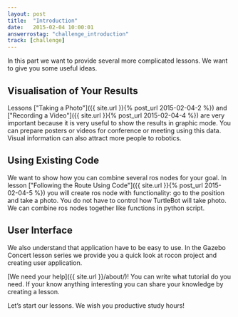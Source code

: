 ```yaml
---
layout: post
title:  "Introduction"
date:   2015-02-04 10:00:01
answerrostag: "challenge_introduction"
track: [challenge]
---
```


In this part we want to provide several more complicated lessons. We want to
give you some useful ideas.

## Visualisation of Your Results

Lessons ["Taking a Photo"]({{ site.url }}{% post_url 2015-02-04-2 %}) and
["Recording a Video"]({{ site.url }}{% post_url 2015-02-04-4 %}) are very
important because it is very useful to show the results in graphic mode. You
can prepare posters or videos for conference or meeting using this data. Visual
information can also attract more people to robotics.

## Using Existing Code

We want to show how you can combine several ros nodes for your goal. In lesson
["Following the Route Using Code"]({{ site.url }}{% post_url 2015-02-04-5 %})
you will create ros node with functionality: go to the position and take a
photo. You do not have to control how TurtleBot will take photo. We can combine
ros nodes together like functions in python script.

## User Interface

We also understand that application have to be easy to use. In the Gazebo
Concert lesson series we provide you a quick look at rocon project and creating
user application.

[We need your help]({{ site.url }}/about/)! You can write what tutorial do you
need. If your know anything interesting you can share your knowledge by
creating a lesson.

Let’s start our lessons. We wish you productive study hours!
